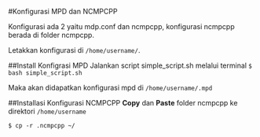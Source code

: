 #Konfigurasi MPD dan NCMPCPP

Konfigurasi ada 2 yaitu mdp.conf dan ncmpcpp, konfigurasi ncmpcpp berada di folder ncmpcpp.

Letakkan konfigurasi di ```/home/username/```.

##Install Konfigrasi MPD
Jalankan script simple_script.sh melalui terminal
``` $ bash simple_script.sh ```

Maka akan didapatkan konfigurasi mpd di ```/home/username/.mpd```

##Installasi Konfigurasi NCMPCPP
**Copy** dan **Paste** folder ncmpcpp ke direktori ```/home/username```

```$ cp -r .ncmpcpp ~/```

